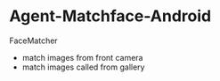 # Agent-Matchface-Android

FaceMatcher
- match images from front camera
- match images called from gallery
